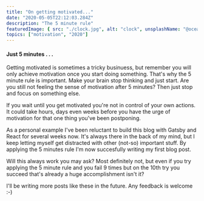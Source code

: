 ```yaml
---
title: "On getting motivated..."
date: "2020-05-05T22:12:03.284Z"
description: "The 5 minute rule"
featuredImage: { src: "./clock.jpg", alt: "clock", unsplashName: "@oceanng" }
topics: ["motivation", "2020"]
---
```


#### Just 5 minutes . . .
Getting motivated is sometimes a tricky businuess, but remember you will only achieve motivation once you start doing something.
That's why the 5 minute rule is important. Make your brain stop thinking and just start. Are you still not feeling the sense of motivation after 5 minutes? Then just stop and focus on something else. 

If you wait until you get motivated you're not in control of your own actions. It could take hours, days even weeks before you have the urge of motivation for that one thing you've been postponing.

As a personal example I've been reluctant to build this blog with Gatsby and React for several weeks now. It's always there in the back of my mind, but I keep letting myself get distracted with other (not-so) important stuff. By applying the 5 minutes rule I'm now succesfully writing my first blog post. 

Will this always work you may ask? Most definitely not, but even if you try applying the 5 minute rule and you fail 9 times but on the 10th try you succeed that's already a huge accomplishment isn't it?

I'll be writing more posts like these in the future. Any feedback is welcome :-)